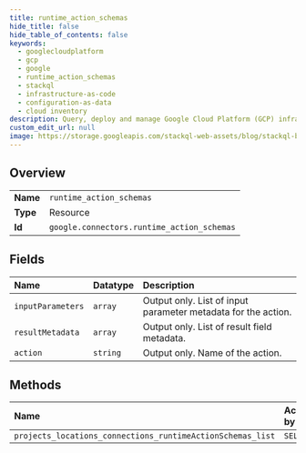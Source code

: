 ```yaml
---
title: runtime_action_schemas
hide_title: false
hide_table_of_contents: false
keywords:
  - googlecloudplatform
  - gcp
  - google
  - runtime_action_schemas
  - stackql
  - infrastructure-as-code
  - configuration-as-data
  - cloud inventory
description: Query, deploy and manage Google Cloud Platform (GCP) infrastructure and resources using SQL
custom_edit_url: null
image: https://storage.googleapis.com/stackql-web-assets/blog/stackql-blog-post-featured-image.png
---
```

  
    

## Overview
<table><tbody>
<tr><td><b>Name</b></td><td><code>runtime_action_schemas</code></td></tr>
<tr><td><b>Type</b></td><td>Resource</td></tr>
<tr><td><b>Id</b></td><td><code>google.connectors.runtime_action_schemas</code></td></tr>
</tbody></table>

## Fields
| Name | Datatype | Description |
|:-----|:---------|:------------|
| `inputParameters` | `array` | Output only. List of input parameter metadata for the action. |
| `resultMetadata` | `array` | Output only. List of result field metadata. |
| `action` | `string` | Output only. Name of the action. |
## Methods
| Name | Accessible by | Required Params |
|:-----|:--------------|:----------------|
| `projects_locations_connections_runtimeActionSchemas_list` | `SELECT` | `parent` |
